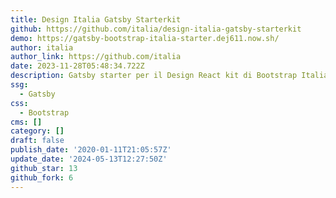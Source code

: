 ```yaml
---
title: Design Italia Gatsby Starterkit
github: https://github.com/italia/design-italia-gatsby-starterkit
demo: https://gatsby-bootstrap-italia-starter.dej611.now.sh/
author: italia
author_link: https://github.com/italia
date: 2023-11-28T05:48:34.722Z
description: Gatsby starter per il Design React kit di Bootstrap Italia
ssg:
  - Gatsby
css:
  - Bootstrap
cms: []
category: []
draft: false
publish_date: '2020-01-11T21:05:57Z'
update_date: '2024-05-13T12:27:50Z'
github_star: 13
github_fork: 6
---
```

